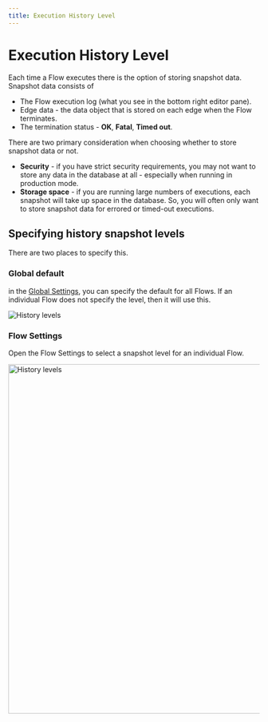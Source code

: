 ```yaml
---
title: Execution History Level
---
```


# Execution History Level

Each time a Flow executes there is the option of storing snapshot data. Snapshot data consists of

- The Flow execution log (what you see in the bottom right editor pane).
- Edge data - the data object that is stored on each edge when the Flow terminates.
- The termination status - **OK**, **Fatal**, **Timed out**.

There are two primary consideration when choosing whether to store snapshot data or not.

- **Security** - if you have strict security requirements, you may not want to store any data in the database at all - especially when running in production mode.
- **Storage space** - if you are running large numbers of executions, each snapshot will take up space in the database. So, you will often only want to store snapshot data for errored or timed-out executions.

## Specifying history snapshot levels
There are two places to specify this.

### Global default
in the [Global Settings](/user-guide/Global-Settings), you can specify the default for all Flows. If an individual Flow does not specify the level, then it will use this.

![History levels](/img/flows/history-levels/gsettings-log-level.png)

### Flow Settings
Open the Flow Settings to select a snapshot level for an individual Flow.

<img src="/img/flows/history-levels/fsettings-log-level.png" alt="History levels" width="700" />

